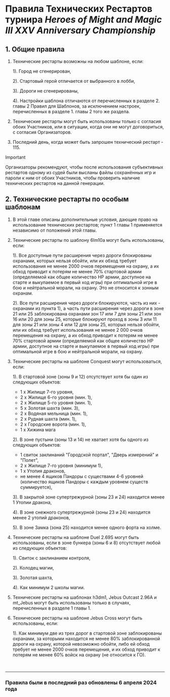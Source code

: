 # Правила Технических Рестартов турнира *Heroes of Might and Magic III XXV Anniversary Championship*

## 1. Общие правила

1. Технические рестарты возможны на любом шаблоне, если:

    1). Город не сгенерирован,

    2). Стартовый герой отличается от выбранного в лобби,

    3). Дороги не сгенерированы,

    4). Настройки шаблона отличаются от перечисленных в разделе 2. главы 2 Правил для Шаблонов, за исключением настроек, перечисленных в разделе 1. главы 2 того же раздела.

2. Технические рестарты могут быть использованы только с согласия обоих Участников, или в ситуации, когда они не могут договориться, с согласия Организаторов.

3. Последний день, когда может быть запрошен технический рестарт - 115.

> [!IMPORTANT]
> Организаторы рекомендуют, чтобы после использования субъективных рестартов одному из судей были высланы файлы сохранённых игр и пароли к ним от обоих Участников, чтобы проверить наличие технических рестартов на данной генерации.

## 2. Технические рестарты по особым шаблонам

1. В этой главе описаны дополнительные условия, дающие право на использование технических рестартов; пункт 1 главы 1 применяется независимо от положений этой главы.

2. Технические рестарты по шаблону 6lm10a могут быть использованы, если:

    1). Все доступные пути расширения через дороги блокированы охранами, которых нельзя обойти, или их обход требует использования не менее 2000 очков перемещения на охрану, а их обход приводит к потерям не менее 70% стартовой армии (определяемой как общее количество HP армии, доступное на старте и выкупаемое в первый ход игры) при оптимальной игре в бою и нейтральной морали, на охрану. Это не относится к зонным охранам.

    2). Все пути расширения через дороги блокируются, часть из них - охранами из пункта 1), а часть пути расширения через дороги в зоне 21 или 25 заблокирована охранами зон 17 или 7 для зоны 21 или зон 16 или 20 для зоны 25, которые блокируют проход в зоны 3 или 11 для зоны 21 или зоны 4 или 12 для зоны 25, которых нельзя обойти, или их обход требует использования не менее 2 000 очков перемещения на охрану, а их обход приводит к потерям не менее 70% стартовой армии (определяемой как общее количество HP армии, доступное на старте и выкупаемое в первый ход игры) при оптимальной игре в бою и нейтральной морали, на охрану.

3. Технические рестарты на шаблоне Conquest могут использоваться, если:

    1). В стартовой зоне (зоны 9 и 12) отсутствует хотя бы один из следующих объектов:
    - 1 x Жилище 7-го уровня,
    - 2 x Жилище 6-го уровня (мин. 1),
    - 2 x Жилище 5-го уровня (мин. 1),
    - 5 x Золотая шахта (мин. 3),
    - 2 x Водяная мельница (мин. 1),
    - 2 x Рудная шахта (мин. 1),
    - 2 x Городские ворота (мин. 1),
    - 1 x Хижина мага

    2). В зоне пустыни (зоны 13 и 14) не хватает хотя бы одного из следующих объектов:
    - 1 свиток заклинаний "Городской портал", "Дверь измерений" и "Полет",
    - 2 x Жилище 7-го уровня (минимум 1),
    - 1 x Утопия драконов,
    - не менее 4 ящиков Пандоры с существами 4-6 уровней (количество ящиков Пандоры с каждым уровнем существ суммируется),

    3). В закрытой зоне супертрежурной (зоны 23 и 24) находится менее 1 Утопии дракона,

    4). В зоне снежного супертрежурной (зоны 23 и 24) находится менее 2 утопий драконов,

    5). В зоне Замка (зона 25) находится менее одного форта на холме.

4. Технические рестарты на шаблоне Duel 2.69S могут быть использованы, если в зоне бункера (зоны 6 и 8) отсутствует любой из следующих объектов:

    1). Свиток с заклинанием контроля,

    2). Колодец магии,

    3). Золотая шахта,

    4). Как минимум 2 школы магии.

5. Технические рестарты на шаблонах h3dm1, Jebus Outcast 2.96A и mt_Jebus могут быть использованы только в случаях, перечисленных в разделе 1 главы 1.

6. Технические рестарты на шаблоне Jebus Cross могут быть использованы, если:

    1). Как минимум две из трех дорог в стартовой зоне заблокированы охранами, за которыми находится не менее 80% заблокированной дороги на охрану, которой невозможно обойти, либо ей обход требует не менее 2000 очков перемещения, и их обход приводит к потерям не менее 60% войск на охрану (не относится к ГО).

<br/>
<hr>

### Правила были в последний раз обновлены 6 апреля 2024 года
